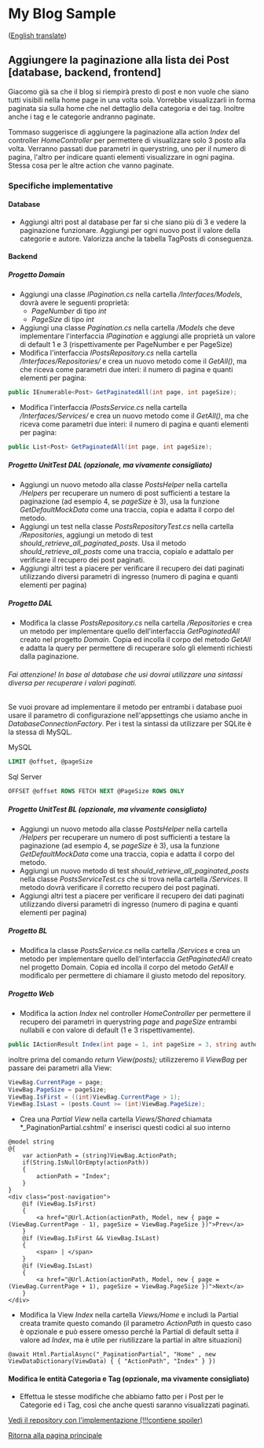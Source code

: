 # My Blog Sample
([English translate](PostPagination.md))  

## Aggiungere la paginazione alla lista dei Post [database, backend, frontend]
Giacomo già sa che il blog si riempirà presto di post e non vuole che siano tutti visibili nella home page in una volta sola. Vorrebbe visualizzarli in forma paginata sia sulla home che nel dettaglio della categoria e dei tag. Inoltre anche i tag e le categorie andranno paginate.    

Tommaso suggerisce di aggiungere la paginazione alla action *Index* del controller *HomeController* per permettere di visualizzare solo 3 posto alla volta. Verranno passati due parametri in querystring, uno per il numero di pagina, l'altro per indicare quanti elementi visualizzare in ogni pagina. Stessa cosa per le altre action che vanno paginate.  

### Specifiche implementative

#### Database
- Aggiungi altri post al database per far si che siano più di 3 e vedere la paginazione funzionare. Aggiungi per ogni nuovo post il valore della categorie e autore. Valorizza anche la tabella TagPosts di conseguenza.   

#### Backend

##### Progetto Domain
- Aggiungi una classe *IPagination.cs* nella cartella */Interfaces/Models*, dovrà avere le seguenti proprietà:
    - *PageNumber* di tipo *int*  
    - *PageSize* di tipo *int*  
- Aggiungi una classe *Pagination.cs* nella cartella */Models* che deve implementare l'interfaccia *IPagination* e aggiungi alle proprietà un valore di default 1 e 3 (rispettivamente per PageNumber e per PageSize)    
- Modifica l'interfaccia *IPostsRepository.cs* nella cartella */Interfaces/Repositories/* e crea un nuovo metodo come il *GetAll()*, ma che riceva come parametri due interi: il numero di pagina e quanti elementi per pagina:  
```csharp
public IEnumerable<Post> GetPaginatedAll(int page, int pageSize);
```
- Modifica l'interfaccia *IPostsService.cs* nella cartella */Interfaces/Services/* e crea un nuovo metodo come il *GetAll()*, ma che riceva come parametri due interi: il numero di pagina e quanti elementi per pagina:  
```csharp
public List<Post> GetPaginatedAll(int page, int pageSize);
```

##### Progetto UnitTest DAL (opzionale, ma vivamente consigliato)
- Aggiungi un nuovo metodo alla classe *PostsHelper* nella cartella */Helpers* per recuperare un numero di post sufficienti a testare la paginazione (ad esempio 4, se *pageSize* è 3), usa la funzione *GetDefaultMockData* come una traccia, copia e adatta il corpo del metodo.  
- Aggiungi un test nella classe *PostsRepositoryTest.cs* nella cartella */Repositories*, aggiungi un metodo di test *should_retrieve_all_paginated_posts*. Usa il metodo *should_retrieve_all_posts* come una traccia, copialo e adattalo per verificare il recupero dei post paginati.  
- Aggiungi altri test a piacere per verificare il recupero dei dati paginati utilizzando diversi parametri di ingresso (numero di pagina e quanti elementi per pagina)  

##### Progetto DAL
- Modifica la classe *PostsRepository.cs* nella cartella */Repositories* e crea un metodo per implementare quello dell'interfaccia *GetPaginatedAll* creato nel progetto *Domain*. Copia ed incolla il corpo del metodo *GetAll* e adatta la query per permettere di recuperare solo gli elementi richiesti dalla paginazione.  

###### Fai attenzione! In base al database che usi dovrai utilizzare una sintassi diversa per recuperare i valori paginati.
Se vuoi provare ad implementare il metodo per entrambi i database puoi usare il parametro di configurazione nell'appsettings che usiamo anche in *DatabaseConnectionFactory*. Per i test la sintassi da utilizzare per SQLite è la stessa di MySQL.  

MySQL
```sql
LIMIT @offset, @pageSize
```

Sql Server
```sql
OFFSET @offset ROWS FETCH NEXT @PageSize ROWS ONLY
```  

##### Progetto UnitTest BL (opzionale, ma vivamente consigliato)
- Aggiungi un nuovo metodo alla classe *PostsHelper* nella cartella */Helpers* per recuperare un numero di post sufficienti a testare la paginazione (ad esempio 4, se *pageSize* è 3), usa la funzione *GetDefaultMockData* come una traccia, copia e adatta il corpo del metodo.  
- Aggiungi un nuovo metodo di test *should_retrieve_all_paginated_posts* nella classe *PostsServiceTest.cs* che si trova nella cartella */Services*. Il metodo dovrà verificare il corretto recupero dei post paginati.  
- Aggiungi altri test a piacere per verificare il recupero dei dati paginati utilizzando diversi parametri di ingresso (numero di pagina e quanti elementi per pagina)  

##### Progetto BL
- Modifica la classe *PostsService.cs* nella cartella */Services* e crea un metodo per implementare quello dell'interfaccia *GetPaginatedAll* creato nel progetto Domain. Copia ed incolla il corpo del metodo *GetAll* e modificalo per permettere di chiamare il giusto metodo del repository.  


##### Progetto Web  
- Modifica la action *Index* nel controller *HomeController* per permettere il recupero dei parametri in querystring *page* and *pageSize* entrambi nullabili e con valore di default (1 e 3 rispettivamente).  
```csharp
public IActionResult Index(int page = 1, int pageSize = 3, string author = null)
```
inoltre prima del comando *return View(posts);* utilizzeremo il *ViewBag* per passare dei parametri alla View:   
```csharp
ViewBag.CurrentPage = page;
ViewBag.PageSize = pageSize;
ViewBag.IsFirst = ((int)ViewBag.CurrentPage > 1);
ViewBag.IsLast = (posts.Count >= (int)ViewBag.PageSize);
```

- Crea una *Partial View* nella cartella *Views/Shared* chiamata *_PaginationPartial.cshtml' e inserisci questi codici al suo interno  
```razor
@model string
@{ 
    var actionPath = (string)ViewBag.ActionPath;
    if(String.IsNullOrEmpty(actionPath))
    {
        actionPath = "Index";
    }
}
<div class="post-navigation">
    @if (ViewBag.IsFirst)
    {
        <a href="@Url.Action(actionPath, Model, new { page = (ViewBag.CurrentPage - 1), pageSize = ViewBag.PageSize })">Prev</a>
    }
    @if (ViewBag.IsFirst && ViewBag.IsLast)
    {
        <span> | </span>
    }
    @if (ViewBag.IsLast)
    {
        <a href="@Url.Action(actionPath, Model, new { page = (ViewBag.CurrentPage + 1), pageSize = ViewBag.PageSize })">Next</a>
    }
</div>
```
- Modifica la View *Index* nella cartella *Views/Home* e includi la Partial creata tramite questo comando (il parametro *ActionPath* in questo caso è opzionale e può essere omesso perché la Partial di default setta il valore ad *Index*, ma è utile per riutilizzare la partial in altre situazioni)  
```razor
@await Html.PartialAsync("_PaginationPartial", "Home" , new ViewDataDictionary(ViewData) { { "ActionPath", "Index" } })
```

#### Modifica le entità Categoria e Tag (opzionale, ma vivamente consigliato)
- Effettua le stesse modifiche che abbiamo fatto per i Post per le Categorie ed i Tag, così che anche questi saranno visualizzati paginati.  


[Vedi il repository con l'implementazione (!!!contiene spoiler)](https://github.com/Magicianred/my-blog-sample/tree/pathFromV1toV2/step04/add-pagination-to-posts)  


[Ritorna alla pagina principale](../README_IT.md)  
